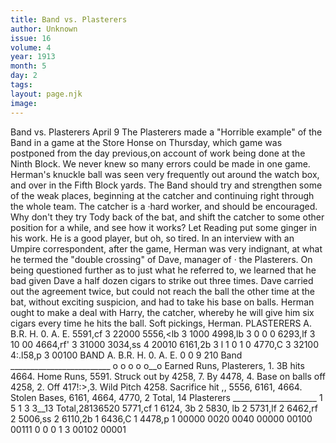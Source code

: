 ```yaml
---
title: Band vs. Plasterers
author: Unknown
issue: 16
volume: 4
year: 1913
month: 5
day: 2
tags:
layout: page.njk
image:
---
```

Band vs. Plasterers      April 9   The Plasterers made a "Horrible example" of the Band in a game at the Store Honse on Thursday, which game was postponed from the day previous,on account of work being done at the Ninth Block. We never knew so many errors could be made in one game. Herman's knuckle ball was seen very frequently out around the watch box, and over in the Fifth Block yards. The Band should try and strengthen some of the weak places, beginning at the catcher and continuing right through the whole team. The catcher is a ·hard worker, and should be encouraged. Why don't they try Tody back of the bat, and shift the catcher to some other position for a while, and see how it works? Let Reading put some ginger in his work. He is a good player, but oh, so tired. In an interview with an Umpire correspondent, after the game, Herman was very indignant, at what he termed the "double crossing" of Dave, manager of · the Plasterers. On being questioned further as to just what he referred to, we learned that he bad given Dave a half dozen cigars to strike out three times. Dave carried out the agreement twice, but could not reach the ball the other time at the bat, without exciting suspicion, and had to take his base on balls. Herman ought to make a deal with Harry, the catcher, whereby he will give him six cigars every time he hits the ball. Soft pickings, Herman.   PLASTERERS   A. B.R. H. 0. A. E. 5591,cf 3 22000   5556,<lb 3 1000 4998,lb 3 0 0 0 6293,lf 3 10 00 4664,rf' 3 31000 3034,ss 4 20010 6161,2b 3 l 1 0 1 0 4770,C 3 32100 4:.l58,p 3 00100   BAND   A. B.R. H. 0. A. E.   0 0 9 210 Band _________________________ o o o o o__o   Earned Runs, Plasterers, 1. 3B hits 4664. Home Runs, 5591. Struck out by 4258, 7. By 4478, 4.   Base on balls off 4258, 2. Off 417!:>,3.   Wild Pitch 4258. Sacrifice hit ,, 5556, 6161, 4664. Stolen Bases, 6161, 4664, 4770, 2   Total, 14 Plasterers _____________________ 1 5 1 3 3__13   Total,28136520   5771,cf 1 6124, 3b 2 5830, lb 2 5731,lf 2 6462,rf 2 5006,ss 2 6110,2b 1 6436,C 1 4478,p 1   00000 0020 0040 00000 00100 00111 0 0 0 1 3 00102 00001
